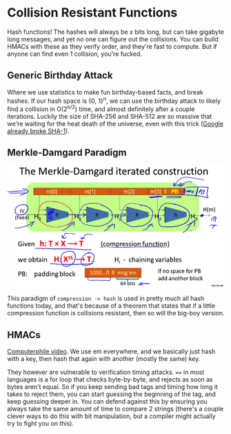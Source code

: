 # Collision Resistant Functions

Hash functions! The hashes will always be x bits long, but can take gigabyte long messages, and yet no one can figure out the collisions. You can build HMACs with these as they verify order, and they're fast to compute. But if anyone can find even 1 collision, you're fucked.

## Generic Birthday Attack

Where we use statistics to make fun birthday-based facts, and break hashes. If our hash space is {0, 1}<sup>n</sup>, we can use the birthday attack to likely find a collision in O(2<sup>n/2</sup>) time, and almost definitely after a couple iterations. Luckily the size of SHA-256 and SHA-512 are so massive that we're waiting for the heat death of the universe, even with this trick ([Google already broke SHA-1](https://security.googleblog.com/2017/02/announcing-first-sha1-collision.html)).

## Merkle-Damgard Paradigm

![Alt text](merkle-damgard.png)

This paradigm of `compression -> hash` is used in pretty much all hash functions today, and that's because of a theorem that states that if a little compression function is collisions resistant, then so will the big-boy version.

## HMACs

[Computerphile video](https://youtu.be/wlSG3pEiQdc?si=Z8BYghtlQfxurogt). We use em everywhere, and we basically just hash with a key, then hash that again with another (mostly the same) key.

They however are vulnerable to verification timing attacks. `==` in most languages is a for loop that checks byte-by-byte, and rejects as soon as bytes aren't equal. So if you keep sending bad tags and timing how long it takes to reject them, you can start guessing the beginning of the tag, and keep guessing deeper in. You can defend against this by ensuring you always take the same amount of time to compare 2 strings (there's a couple clever ways to do this with bit manipulation, but a compiler might actually try to fight you on this).
